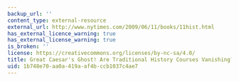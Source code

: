```yaml
---
backup_url: ''
content_type: external-resource
external_url: http://www.nytimes.com/2009/06/11/books/11hist.html
has_external_licence_warning: true
has_external_license_warning: true
is_broken: ''
license: https://creativecommons.org/licenses/by-nc-sa/4.0/
title: Great Caesar's Ghost! Are Traditional History Courses Vanishing?
uid: 1b748e70-aa0a-419a-af4b-ccb1037c4ae7
---
```

